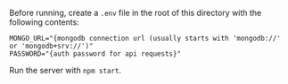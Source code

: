 Before running, create a `.env` file in the root of this directory with the following contents:

```
MONGO_URL="{mongodb connection url (usually starts with 'mongodb://' or 'mongodb+srv://')"
PASSWORD="{auth password for api requests}"
```

Run the server with `npm start`.
